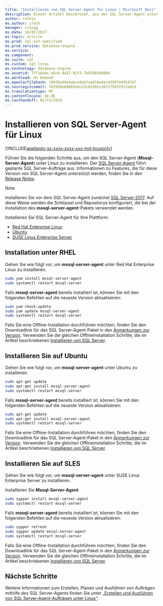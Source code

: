```yaml
---
title: "Installieren von SQL Server-Agent für Linux | Microsoft Docs"
description: Dieser Artikel beschreibt, wie der SQL Server-Agent unter Linux zu installieren.
author: rothja
ms.author: jroth
manager: craigg
ms.date: 10/02/2017
ms.topic: article
ms.prod: sql-non-specified
ms.prod_service: database-engine
ms.service: 
ms.component: 
ms.suite: sql
ms.custom: sql-linux
ms.technology: database-engine
ms.assetid: 77f16adc-e6cb-4a57-82f3-7b9780369868
ms.workload: On Demand
ms.openlocfilehash: 7db50a59a4a6ce9ab7aa416e4ac8d597449541b7
ms.sourcegitcommit: f02598eb8665a9c2dc01991c36f27943701fdd2d
ms.translationtype: MT
ms.contentlocale: de-DE
ms.lasthandoff: 02/13/2018
---
```

# <a name="install-sql-server-agent-on-linux"></a>Installieren von SQL Server-Agent für Linux

[!INCLUDE[appliesto-ss-xxxx-xxxx-xxx-md-linuxonly](../includes/appliesto-ss-xxxx-xxxx-xxx-md-linuxonly.md)]

Führen Sie die folgenden Schritte aus, um den SQL Server-Agent (**Mssql-Server-Agent**) unter Linux zu installieren. Der [SQL Server-Agent](https://docs.microsoft.com/sql/ssms/agent/sql-server-agent) führt geplante SQL Server-Aufträge aus. Informationen zu Features, die für diese Version von SQL Server-Agent unterstützt werden, finden Sie in den [Release Notes](sql-server-linux-release-notes.md).

> [!NOTE]
> Installieren Sie vor dem SQL Server-Agent zunächst [SQL Server-2017](sql-server-linux-setup.md#platforms). Auf diese Weise werden die Schlüssel und Repositorys konfiguriert, die bei der Installation des **mssql-server-agent**-Pakets verwendet werden.

Installieren Sie SQL Server-Agent für Ihre Plattform:

- [Red Hat Enterprise Linux](#RHEL)
- [Ubuntu](#ubuntu)
- [SUSE Linux Enterprise Server](#SLES)

## <a name="RHEL">Installation unter RHEL</a>

Gehen Sie wie folgt vor, um **mssql-server-agent** unter Red Hat Enterprise Linux zu installieren. 

```bash
sudo yum install mssql-server-agent
sudo systemctl restart mssql-server
```

Falls **mssql-server-agent** bereits installiert ist, können Sie mit den folgenden Befehlen auf die neueste Version aktualisieren:

```bash
sudo yum check-update
sudo yum update mssql-server-agent
sudo systemctl restart mssql-server
```

Falls Sie eine Offline-Installation durchführen möchten, finden Sie den Downloadlink für das SQL Server-Agent-Paket in den [Anmerkungen zur Version](sql-server-linux-release-notes.md). Verwenden Sie die gleichen Offlineinstallation Schritte, die im Artikel beschriebenen [Installieren von SQL Server](sql-server-linux-setup.md#offline).

## <a name="ubuntu">Installieren Sie auf Ubuntu</a>

Gehen Sie wie folgt vor, um **mssql-server-agent** unter Ubuntu zu installieren. 

```bash
sudo apt-get update 
sudo apt-get install mssql-server-agent
sudo systemctl restart mssql-server
```

Falls **mssql-server-agent** bereits installiert ist, können Sie mit den folgenden Befehlen auf die neueste Version aktualisieren:

```bash
sudo apt-get update 
sudo apt-get install mssql-server-agent
sudo systemctl restart mssql-server
```

Falls Sie eine Offline-Installation durchführen möchten, finden Sie den Downloadlink für das SQL Server-Agent-Paket in den [Anmerkungen zur Version](sql-server-linux-release-notes.md). Verwenden Sie die gleichen Offlineinstallation Schritte, die im Artikel beschriebenen [Installieren von SQL Server](sql-server-linux-setup.md#offline).

## <a name="SLES">Installieren Sie auf SLES</a>

Gehen Sie wie folgt vor, um **mssql-server-agent** unter SUSE Linux Enterprise Server zu installieren. 

Installieren Sie **Mssql-Server-Agent** 

```bash
sudo zypper install mssql-server-agent
sudo systemctl restart mssql-server
```

Falls **mssql-server-agent** bereits installiert ist, können Sie mit den folgenden Befehlen auf die neueste Version aktualisieren:

```bash
sudo zypper refresh
sudo zypper update mssql-server-agent
sudo systemctl restart mssql-server
```

Falls Sie eine Offline-Installation durchführen möchten, finden Sie den Downloadlink für das SQL Server-Agent-Paket in den [Anmerkungen zur Version](sql-server-linux-release-notes.md). Verwenden Sie die gleichen Offlineinstallation Schritte, die im Artikel beschriebenen [Installieren von SQL Server](sql-server-linux-setup.md#offline).

## <a name="next-steps"></a>Nächste Schritte
Weitere Informationen zum Erstellen, Planen und Ausführen von Aufträgen mithilfe des SQL Server-Agents finden Sie unter [„Erstellen und Ausführen von SQL Server-Agent-Aufträgen unter Linux“](sql-server-linux-run-sql-server-agent-job.md).
